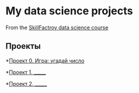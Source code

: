 # My data science projects
From the [SkillFactroy data science course](https://skillfactory.ru/data-scientist-pro)

## Проекты

*[Проект 0. Игра: угадай число](https://github.com/karpoden/sf_DS_PRO/tree/main/project%200)

*[Проект 1. _____](___)

*[Проект 2. _____](___)
